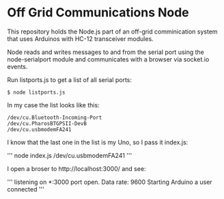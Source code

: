 # Off Grid Communications Node

This repository holds the Node.js part of an off-grid comminication system that uses Arduinos with HC-12 transceiver modules.

Node reads and writes messages to and from the serial port using the node-serialport module and communicates with a browser via socket.io events.

Run listports.js to get a list of all serial ports:

```
$ node listports.js
```
In my case the list looks like this:

```
/dev/cu.Bluetooth-Incoming-Port
/dev/cu.PharosBTGPSII-DevB
/dev/cu.usbmodemFA241
```

I know that the last one in the list is my Uno, so I pass it index.js:

'''
node index.js /dev/cu.usbmodemFA241
'''

I open a broser to http://localhost:3000/ and see:

'''
listening on *:3000
port open. Data rate: 9600
Starting Arduino
a user connected
'''

